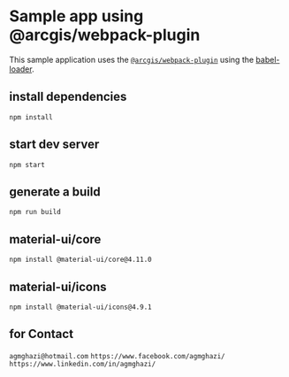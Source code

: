 # Sample app using @arcgis/webpack-plugin

This sample application uses the [`@arcgis/webpack-plugin`](https://github.com/esri/arcgis-webpack-plugin) using the [babel-loader](https://github.com/babel/babel-loader).

## install dependencies
```
npm install
```

## start dev server
```
npm start
```


## generate a build 
```
npm run build
```


## material-ui/core 
```
npm install @material-ui/core@4.11.0
```

## material-ui/icons 
```
npm install @material-ui/icons@4.9.1
```

## for Contact

``
agmghazi@hotmail.com
``
``
https://www.facebook.com/agmghazi/
``
``
https://www.linkedin.com/in/agmghazi/
``
